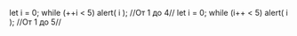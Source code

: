 let i = 0;
while (++i < 5) alert( i );
//От 1 до 4//
let i = 0;
while (i++ < 5) alert( i );
//От 1 до 5//
